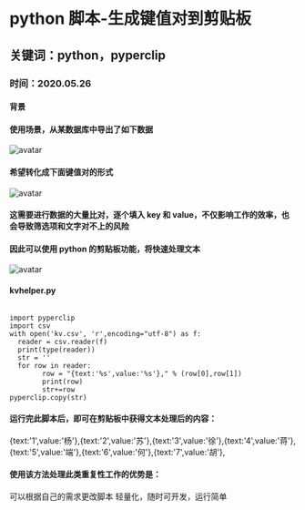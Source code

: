 # python 脚本-生成键值对到剪贴板

## 关键词：python，pyperclip

### 时间：**2020.05.26**

#### 背景

#### 使用场景，从某数据库中导出了如下数据

![avatar](../../../mds/tech/11/2.png)

#### 希望转化成下面键值对的形式

![avatar](../../../mds/tech/11/3.png)

#### 这需要进行数据的大量比对，逐个填入 key 和 value，不仅影响工作的效率，也会导致筛选项和文字对不上的风险

#### 因此可以使用 python 的剪贴板功能，将快速处理文本

![avatar](../../../mds/tech/11/4.png)

#### kvhelper.py

```

import pyperclip
import csv
with open('kv.csv', 'r',encoding="utf-8") as f:
  reader = csv.reader(f)
  print(type(reader))
  str = ''
  for row in reader:
        row = "{text:'%s',value:'%s'}," % (row[0],row[1])
        print(row)
        str+=row
pyperclip.copy(str)

```

#### 运行完此脚本后，即可在剪贴板中获得文本处理后的内容：

{text:'1',value:'杨'},{text:'2',value:'苏'},{text:'3',value:'徐'},{text:'4',value:'蒋'},{text:'5',value:'端'},{text:'6',value:'何'},{text:'7',value:'胡'},

#### 使用该方法处理此类重复性工作的优势是：

可以根据自己的需求更改脚本
轻量化，随时可开发，运行简单
